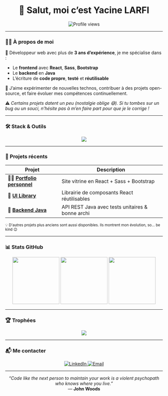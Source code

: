<h1 align="center">👋 Salut, moi c’est <strong>Yacine LARFI</strong></h1>

<p align="center">

  <img src="https://komarev.com/ghpvc/?username=yacinelrf&style=flat-square&color=blueviolet" alt="Profile views" />
</p>

---

### 🧑‍💻 À propos de moi

🚀 Développeur web avec plus de **3 ans d’expérience**, je me spécialise dans :

- Le **frontend** avec **React**, **Sass**, **Bootstrap**  
- Le **backend** en **Java**
- L’écriture de **code propre**, **testé** et **réutilisable**

🎯 J’aime expérimenter de nouvelles technos, contribuer à des projets open-source, et faire évoluer mes compétences continuellement.

⚠️ _Certains projets datent un peu (nostalgie oblige 😅). Si tu tombes sur un bug ou un souci, n’hésite pas à m’en faire part pour que je le corrige !_

---

### 🛠️ Stack & Outils

<p align="center">
  <img src="https://skillicons.dev/icons?i=react,sass,bootstrap,js,ts,html,css,java,git,github" />
</p>

---

### 📂 Projets récents

| Projet | Description |
|--------|-------------|
| 🧑‍🎨 [**Portfolio personnel**](https://github.com/yacinelrf/portfolio) | Site vitrine en React + Sass + Bootstrap |
| 🧩 [**UI Library**](https://github.com/yacinelrf/ui-lib) | Librairie de composants React réutilisables |
| 🧪 [**Backend Java**](https://github.com/yacinelrf/java-backend) | API REST Java avec tests unitaires & bonne archi |

<sub>💡 D'autres projets plus anciens sont aussi disponibles. Ils montrent mon évolution, so… be kind 😉</sub>

---

### 📊 Stats GitHub

<div align="center">
  <img src="https://github-readme-stats.vercel.app/api?username=yacinelrf&show_icons=true&theme=tokyonight&hide_title=true&count_private=true" height="150" />
  <img src="https://github-readme-streak-stats.herokuapp.com/?user=yacinelrf&theme=tokyonight" height="150" />
  <img src="https://github-readme-stats.vercel.app/api/top-langs/?username=yacinelrf&layout=compact&theme=tokyonight" height="150" />
</div>

---

### 🏆 Trophées

<p align="center">
  <img src="https://github-profile-trophy.vercel.app/?username=yacinelrf&theme=flat&title=Stars,Followers,Commit,Repositories&margin-w=10&no-frame=true" />
</p>

---

### 📬 Me contacter

<p align="center">
  <a href="https://linkedin.com/in/yacinelrf" target="_blank">
    <img src="https://img.shields.io/badge/-LinkedIn-0A66C2?style=for-the-badge&logo=linkedin&logoColor=white" alt="LinkedIn"/>
  </a>
  <a href="mailto:yacinelrf@example.com">
    <img src="https://img.shields.io/badge/-Email-D14836?style=for-the-badge&logo=gmail&logoColor=white" alt="Email"/>
  </a>
</p>

---

<p align="center">
  <em>“Code like the next person to maintain your work is a violent psychopath who knows where you live.”</em><br/>
  — <strong>John Woods</strong>
</p>
